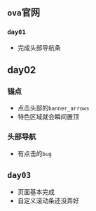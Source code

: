 ## `ova`官网

### `day01`

- 完成头部导航条

## day02

### 锚点

- 点击头部的`banner_arrows`
- 特色区域就会瞬间置顶

### 头部导航

- 有点击的`bug`

## `day03`

- 页面基本完成
- 自定义滚动条还没弄好

